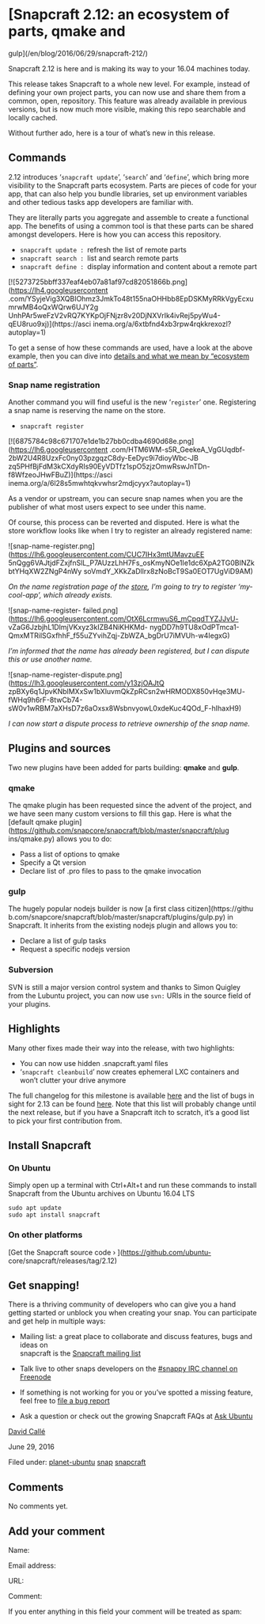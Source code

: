 





#  [Snapcraft 2.12: an ecosystem of parts, qmake and
gulp](/en/blog/2016/06/29/snapcraft-212/)

Snapcraft 2.12 is here and is making its way to your 16.04 machines today.

This release takes Snapcraft to a whole new level. For example, instead of
defining your own project parts, you can now use and share them from a common,
open, repository. This feature was already available in previous versions, but
is now much more visible, making this repo searchable and locally cached.

Without further ado, here is a tour of what’s new in this release.

## Commands

2.12 introduces ‘`snapcraft update`’, ‘`search`’ and ‘`define`’, which bring
more visibility to the Snapcraft parts ecosystem. Parts are pieces of code for
your app, that can also help you bundle libraries, set up environment
variables and other tedious tasks app developers are familiar with.

They are literally parts you aggregate and assemble to create a functional
app. The benefits of using a common tool is that these parts can be shared
amongst developers. Here is how you can access this repository.

  * `snapcraft update : `refresh the list of remote parts
  * `snapcraft search : `list and search remote parts
  * `snapcraft define : `display information and content about a remote part

[![5273725bbff337eaf4eb07a81af97cd82051866b.png](https://lh4.googleusercontent
.com/YSyjeVig3XQBIOhmz3JmkTo48t155naOHHbb8EpDSKMyRRkVgyEcxumrwMB4oQxWQrw6UJY2g
UnhPAr5weFzV2vRQ7KYKpOjFNjzr8v20DjNXVrIk4ivRej5pyWu4-qEU8ruo9xj)](https://asci
inema.org/a/6xtbfnd4xb3rpw4rqkkrexozl?autoplay=1)

To get a sense of how these commands are used, have a look at the above
example, then you can dive into [details and what we mean by “ecosystem of
parts”](http://blog.sergiusens.org/posts/The-Snapcraft-Parts-Ecosystem/).

### Snap name registration

Another command you will find useful is the new ‘`register`’ one. Registering
a snap name is reserving the name on the store.

  * `snapcraft register`

[![6875784c98c671707e1de1b27bb0cdba4690d68e.png](https://lh6.googleusercontent
.com/HTM6WM-s5R_GeekeA_VgGUqdbf-2bW2U4R8UzxFc0ny03pzgqzC8dy-EeDyc9i7dioyWbc-JB
zq5PHfBjFdM3kCXdyRIs90EyVDTfz1spO5zjzOmwRswJnTDn-f8WfzeoJHwFBuZ)](https://asci
inema.org/a/6l28s5mwhtqkvwhsr2mdjcyyx?autoplay=1)

As a vendor or upstream, you can secure snap names when you are the publisher
of what most users expect to see under this name.

Of course, this process can be reverted and disputed. Here is what the store
workflow looks like when I try to register an already registered name:

![snap-name-register.png](https://lh6.googleusercontent.com/CUC7IHx3mtUMavzuEE
5nQgg6VAJtjdFZxjfnSlL_P7AUzzLhH7Fs_osKmyNOe1Ie1dc6XpA2TG0BINZkbtYHqXW2ZNgP4nWy
soVmdY_XKkZaDllrx8zNoBcT9Sa0EOT7UgViD9AM)

_On the name registration page of the
[store](https://myapps.developer.ubuntu.com), I’m going to try to register
‘my-cool-app’, which already exists._

![snap-name-register-
failed.png](https://lh6.googleusercontent.com/OtX6LcrmwuS6_mCpqdTYZJJvU-
vZaG6JzbjhL1DlmjVKxyz3kIZB4NiKHKMd-
nygDD7h9TU8xOdPTmca1-QmxMTRilSGxfhhF_f55uZYvihZqj-ZbWZA_bgDrU7iMVUh-w4IegxG)

_I’m informed that the name has already been registered, but I can dispute
this or use another name._

![snap-name-register-dispute.png](https://lh3.googleusercontent.com/y13zjOAJtQ
zpBXy6q1JpvKNblMXxSw1bXluvmQkZpRCsn2wHRMODX850vHqe3MU-
fWHq9h6rF-8twCb74-sW0v1wRBM7aXHsD7z6aOxsx8WsbnvyowL0xdeKuc4QOd_F-hIhaxH9)

_I can now start a dispute process to retrieve ownership of the snap name._

## Plugins and sources

Two new plugins have been added for parts building: **qmake** and **gulp**.

### qmake

The qmake plugin has been requested since the advent of the project, and we
have seen many custom versions to fill this gap. Here is what the [default
qmake plugin](https://github.com/snapcore/snapcraft/blob/master/snapcraft/plug
ins/qmake.py) allows you to do:

  * Pass a list of options to qmake
  * Specify a Qt version
  * Declare list of .pro files to pass to the qmake invocation

### gulp

The hugely popular nodejs builder is now [a first class citizen](https://githu
b.com/snapcore/snapcraft/blob/master/snapcraft/plugins/gulp.py) in Snapcraft.
It inherits from the existing nodejs plugin and allows you to:

  * Declare a list of gulp tasks
  * Request a specific nodejs version

### Subversion

SVN is still a major version control system and thanks to Simon Quigley from
the Lubuntu project, you can now use `svn:` URIs in the source field of your
plugins.

## Highlights

Many other fixes made their way into the release, with two highlights:

  * You can now use hidden .snapcraft.yaml files
  * ‘`snapcraft cleanbuild`’ now creates ephemeral LXC containers and won’t clutter your drive anymore

The full changelog for this milestone is available
[here](https://launchpad.net/snapcraft/%2Bmilestone/2.12) and the list of bugs
in sight for 2.13 can be found
[here](https://launchpad.net/snapcraft/%2Bmilestone/2.13). Note that this list
will probably change until the next release, but if you have a Snapcraft itch
to scratch, it’s a good list to pick your first contribution from.

## Install Snapcraft

### On Ubuntu

Simply open up a terminal with Ctrl+Alt+t and run these commands to install
Snapcraft from the Ubuntu archives on Ubuntu 16.04 LTS

    
    sudo apt update
    sudo apt install snapcraft

### On other platforms

[Get the Snapcraft source code › ](https://github.com/ubuntu-
core/snapcraft/releases/tag/2.12)

## Get snapping!

There is a thriving community of developers who can give you a hand getting
started or unblock you when creating your snap. You can participate and get
help in multiple ways:

  * Mailing list: a great place to collaborate and discuss features, bugs and ideas on   
snapcraft is the [Snapcraft mailing
list](https://lists.ubuntu.com/mailman/listinfo/snapcraft)

  * Talk live to other snaps developers on the [#snappy IRC channel on Freenode](https://webchat.freenode.net/?channels%3Dsnappy)
  * If something is not working for you or you’ve spotted a missing feature, feel free to [file a bug report](https://bugs.launchpad.net/snapcraft/%2Bfilebug)
  * Ask a question or check out the growing Snapcraft FAQs at [Ask Ubuntu](http://askubuntu.com/questions/tagged/snapcraft)

[David Callé](/en/blog/authors/davidc3/)

June 29, 2016

Filed under: [planet-ubuntu](/en/blog/tags/planet-ubuntu/)
[snap](/en/blog/tags/snap/) [snapcraft](/en/blog/tags/snapcraft/)





## Comments

No comments yet.

## Add your comment

Name:

Email address:

URL:

Comment:

If you enter anything in this field your comment will be treated as spam:





